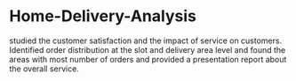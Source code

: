 # Home-Delivery-Analysis
studied the customer satisfaction and the impact of service on customers. Identified order distribution at the slot and delivery area level and found the areas with most number of orders and provided a presentation report about the overall service.
